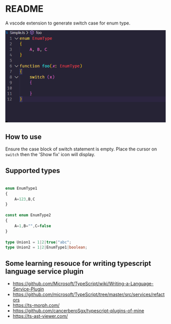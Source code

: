 # README

A vscode extension to generate switch case for enum type.

![screenshot](screenshot2.gif)

## How to use

Ensure the case block of switch statement is empty. Place the cursor on `switch` then the 'Show fix' icon will display.

## Supported types

```typescript

enum EnumType1
{
	A=123,B,C
}

const enum EnumType2
{
	A=1,B="",C=false
}

type Union1 = 1|2|true|"abc";
type Union2 = 1|2|EnumType1|boolean;

```

## Some learning resouce for writing typescript language service plugin
* https://github.com/Microsoft/TypeScript/wiki/Writing-a-Language-Service-Plugin
* https://github.com/microsoft/TypeScript/tree/master/src/services/refactors
* https://ts-morph.com/
* https://github.com/cancerberoSgx/typescript-plugins-of-mine
* https://ts-ast-viewer.com/